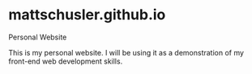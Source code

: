 # mattschusler.github.io
Personal Website

This is my personal website. I will be using it as a demonstration of my front-end web development skills.
